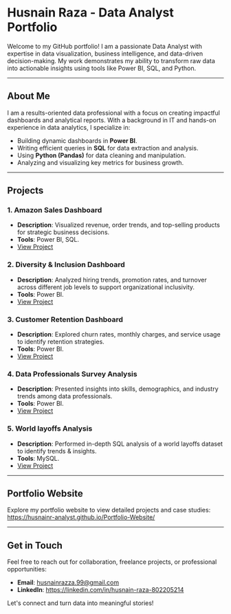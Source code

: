 # Husnain Raza - Data Analyst Portfolio

Welcome to my GitHub portfolio! I am a passionate Data Analyst with expertise in data visualization, business intelligence, and data-driven decision-making. My work demonstrates my ability to transform raw data into actionable insights using tools like Power BI, SQL, and Python.

---

## About Me

I am a results-oriented data professional with a focus on creating impactful dashboards and analytical reports. With a background in IT and hands-on experience in data analytics, I specialize in:
- Building dynamic dashboards in **Power BI**.
- Writing efficient queries in **SQL** for data extraction and analysis.
- Using **Python (Pandas)** for data cleaning and manipulation.
- Analyzing and visualizing key metrics for business growth.

---

## Projects

### 1. **Amazon Sales Dashboard**
- **Description**: Visualized revenue, order trends, and top-selling products for strategic business decisions.
- **Tools**: Power BI, SQL.
- [View Project](https://github.com/HusnainR-Analyst/Amazon_Sales_Dashboard)

### 2. **Diversity & Inclusion Dashboard**
- **Description**: Analyzed hiring trends, promotion rates, and turnover across different job levels to support organizational inclusivity.
- **Tools**: Power BI.
- [View Project](https://github.com/HusnainR-Analyst/Diversity-Inclusion-using-power-bi)

### 3. **Customer Retention Dashboard**
- **Description**: Explored churn rates, monthly charges, and service usage to identify retention strategies.
- **Tools**: Power BI.
- [View Project](https://github.com/HusnainR-Analyst/Customer-Retention-Dashboard)

### 4. **Data Professionals Survey Analysis**
- **Description**: Presented insights into skills, demographics, and industry trends among data professionals.
- **Tools**: Power BI.
- [View Project](https://github.com/HusnainR-Analyst/Data-Professionals-Survey-Dashboard)

### 5. **World layoffs Analysis**
- **Description**: Performed in-depth SQL analysis of a world layoffs dataset to identify trends & insights.
- **Tools**: MySQL.
- [View Project](https://github.com/HusnainR-Analyst/world-layoffs-analysis)

---

## Portfolio Website
Explore my portfolio website to view detailed projects and case studies: https://husnainr-analyst.github.io/Portfolio-Website/

---

## Get in Touch
Feel free to reach out for collaboration, freelance projects, or professional opportunities:
- **Email**: [husnainrazza.99@gmail.com](mailto:husnainrazza.99@gmail.com)
- **LinkedIn**: https://linkedin.com/in/husnain-raza-802205214

Let's connect and turn data into meaningful stories!
